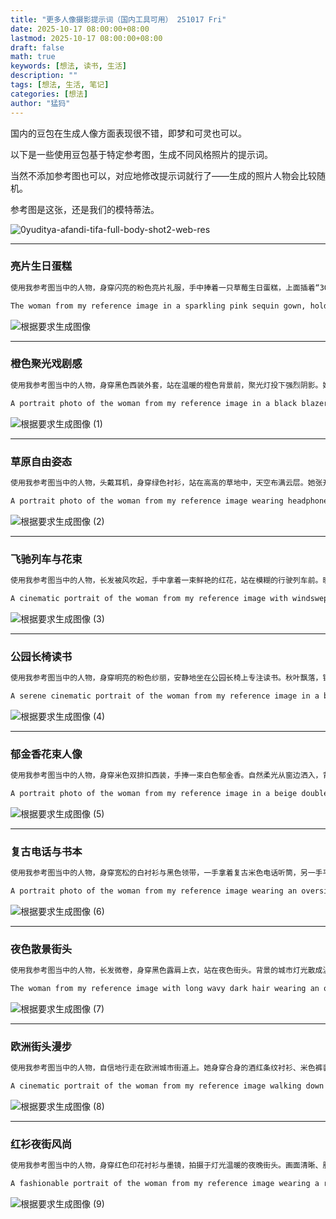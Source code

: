 ```yaml
---
title: "更多人像摄影提示词（国内工具可用） 251017 Fri"
date: 2025-10-17 08:00:00+08:00
lastmod: 2025-10-17 08:00:00+08:00
draft: false
math: true
keywords: [想法, 读书, 生活]
description: ""
tags: [想法, 生活, 笔记]
categories: [想法]
author: "猛犸"
---
```


国内的豆包在生成人像方面表现很不错，即梦和可灵也可以。

以下是一些使用豆包基于特定参考图，生成不同风格照片的提示词。

当然不添加参考图也可以，对应地修改提示词就行了——生成的照片人物会比较随机。

参考图是这张，还是我们的模特蒂法。

![0yuditya-afandi-tifa-full-body-shot2-web-res](https://1-1256632535.cos.ap-beijing.myqcloud.com/img/0yuditya-afandi-tifa-full-body-shot2-web-res.jpg)

---

### 亮片生日蛋糕

```markdown
使用我参考图当中的人物，身穿闪亮的粉色亮片礼服，手中捧着一只草莓生日蛋糕，上面插着“30”字样的蜡烛。她站在白色墙前，强烈的圆形聚光灯照射在她身上，在墙面上投下戏剧性的阴影。
```

```markdown
The woman from my reference image in a sparkling pink sequin gown, holding a strawberry birthday cake with “30” candles, standing against a white wall with a dramatic circular spotlight casting her shadow.
```

![根据要求生成图像](https://1-1256632535.cos.ap-beijing.myqcloud.com/img/%E6%A0%B9%E6%8D%AE%E8%A6%81%E6%B1%82%E7%94%9F%E6%88%90%E5%9B%BE%E5%83%8F.png)

---

### 橙色聚光戏剧感

```markdown
使用我参考图当中的人物，身穿黑色西装外套，站在温暖的橙色背景前，聚光灯投下强烈阴影。她微微侧头，画面呈现电影级影棚质感，光影富有戏剧张力。
```

```markdown
A portrait photo of the woman from my reference image in a black blazer, standing against a warm orange backdrop with a dramatic spotlight, head slightly tilted, cinematic studio portrait with strong shadows.
```

![根据要求生成图像 (1)](https://1-1256632535.cos.ap-beijing.myqcloud.com/img/%E6%A0%B9%E6%8D%AE%E8%A6%81%E6%B1%82%E7%94%9F%E6%88%90%E5%9B%BE%E5%83%8F%20(1).png)

---

### 草原自由姿态

```markdown
使用我参考图当中的人物，头戴耳机，身穿绿色衬衫，站在高高的草地中，天空布满云层。她张开双臂，姿态充满自由与释放感，画面自然生动。
```

```markdown
A portrait photo of the woman from my reference image wearing headphones and a green shirt, standing in a tall grassy field under a cloudy sky, arms stretched wide, expressive pose full of freedom.
```

![根据要求生成图像 (2)](https://1-1256632535.cos.ap-beijing.myqcloud.com/img/%E6%A0%B9%E6%8D%AE%E8%A6%81%E6%B1%82%E7%94%9F%E6%88%90%E5%9B%BE%E5%83%8F%20(2).png)

---

### 飞驰列车与花束

```markdown
使用我参考图当中的人物，长发被风吹起，手中拿着一束鲜艳的红花，站在模糊的行驶列车前。暖色光照下的画面带有浅景深与胶片颗粒质感，身着皮夹克与白衬衫，整体氛围情绪浓烈而富有电影感。
```

```markdown
A cinematic portrait of the woman from my reference image with windswept hair holding a bouquet of vivid red flowers, standing against a blurred moving train background. Shot in warm golden lighting, shallow depth of field, film grain aesthetic, wearing a leather jacket and white shirt, moody and dramatic atmosphere.
```

![根据要求生成图像 (3)](https://1-1256632535.cos.ap-beijing.myqcloud.com/img/%E6%A0%B9%E6%8D%AE%E8%A6%81%E6%B1%82%E7%94%9F%E6%88%90%E5%9B%BE%E5%83%8F%20(3).png)

---

### 公园长椅读书

```markdown
使用我参考图当中的人物，身穿明亮的粉色纱丽，安静地坐在公园长椅上专注读书。秋叶飘落，镜头正面拍摄，晨光柔和金黄，背景中树影模糊，氛围宁静沉思。
```

```markdown
A serene cinematic portrait of the woman from my reference image in a bright pink saree sitting on a park bench, reading a book with a focused expression. Autumn leaves drift around her, front view, soft golden morning light filters through blurred trees in the background, calm and contemplative mood.
```

![根据要求生成图像 (4)](https://1-1256632535.cos.ap-beijing.myqcloud.com/img/%E6%A0%B9%E6%8D%AE%E8%A6%81%E6%B1%82%E7%94%9F%E6%88%90%E5%9B%BE%E5%83%8F%20(4).png)

---

### 郁金香花束人像

```markdown
使用我参考图当中的人物，身穿米色双排扣西装，手捧一束白色郁金香。自然柔光从窗边洒入，背景简约，画面清晰纯净，氛围轻盈优雅。
```

```markdown
A portrait photo of the woman from my reference image in a beige double-breasted suit, holding a bouquet of white tulips. Soft natural daylight enters from a window, minimal studio backdrop, crisp focus.
```

![根据要求生成图像 (5)](https://1-1256632535.cos.ap-beijing.myqcloud.com/img/%E6%A0%B9%E6%8D%AE%E8%A6%81%E6%B1%82%E7%94%9F%E6%88%90%E5%9B%BE%E5%83%8F%20(5).png)

---

### 复古电话与书本

```markdown
使用我参考图当中的人物，身穿宽松的白衬衫与黑色领带，一手拿着复古米色电话听筒，另一手平衡地托着几本书，表情严肃。极简背景与柔和中性色调光线营造出安静的摄影棚氛围。
```

```markdown
A portrait photo of the woman from my reference image wearing an oversized white shirt and black tie, holding a vintage beige telephone receiver while balancing books in her other hand, serious expression, minimalist studio background, soft neutral lighting.
```

![根据要求生成图像 (6)](https://1-1256632535.cos.ap-beijing.myqcloud.com/img/%E6%A0%B9%E6%8D%AE%E8%A6%81%E6%B1%82%E7%94%9F%E6%88%90%E5%9B%BE%E5%83%8F%20(6).png)

---

### 夜色散景街头

```markdown
使用我参考图当中的人物，长发微卷，身穿黑色露肩上衣，站在夜色街头。背景的城市灯光散成温暖的散景，光线柔和温润，画面充满电影般的夜色氛围。
```

```markdown
The woman from my reference image with long wavy dark hair wearing an off-shoulder black top, posing in the street at night, with bokeh city lights glowing in the background, cinematic warm lighting.
```

![根据要求生成图像 (7)](https://1-1256632535.cos.ap-beijing.myqcloud.com/img/%E6%A0%B9%E6%8D%AE%E8%A6%81%E6%B1%82%E7%94%9F%E6%88%90%E5%9B%BE%E5%83%8F%20(7).png)

---

### 欧洲街头漫步

```markdown
使用我参考图当中的人物，自信地行走在欧洲城市街道上。她身穿合身的酒红条纹衬衫、米色裤装与黑色靴子，肩上搭着一件深色外套。日光下的街景以浅景深拍摄，色调柔和低饱和，构图具有电影感。
```

```markdown
A cinematic portrait of the woman from my reference image walking down a European city street in daylight, wearing a fitted maroon striped shirt, beige chinos, and black boots, holding a dark blazer over her shoulder. Shot at street level with shallow depth of field, soft natural lighting, muted color tones, cinematic composition.
```

![根据要求生成图像 (8)](https://1-1256632535.cos.ap-beijing.myqcloud.com/img/%E6%A0%B9%E6%8D%AE%E8%A6%81%E6%B1%82%E7%94%9F%E6%88%90%E5%9B%BE%E5%83%8F%20(8).png)

---

### 红衫夜街风尚

```markdown
使用我参考图当中的人物，身穿红色印花衬衫与墨镜，拍摄于灯光温暖的夜晚街头。画面清晰、肤色自然，光线平衡，整体呈现时尚杂志风格。
```

```markdown
A fashionable portrait of the woman from my reference image wearing a red patterned shirt and sunglasses, photographed on a lively night street with warm lights overhead. Clear focus, polished skin tones, balanced lighting, editorial look.
```

![根据要求生成图像 (9)](https://1-1256632535.cos.ap-beijing.myqcloud.com/img/%E6%A0%B9%E6%8D%AE%E8%A6%81%E6%B1%82%E7%94%9F%E6%88%90%E5%9B%BE%E5%83%8F%20(9).png)
